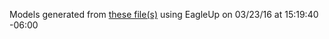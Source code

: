 Models generated from [these file(s)](https://raw.github.com/jimblom/MaKey-Mate-Bluetooth/9586b361fb7e701fd50d009c723f0aa713b86188/hardware/BT_Mate_MaKey.brd) using EagleUp on 03/23/16 at 15:19:40 -06:00

